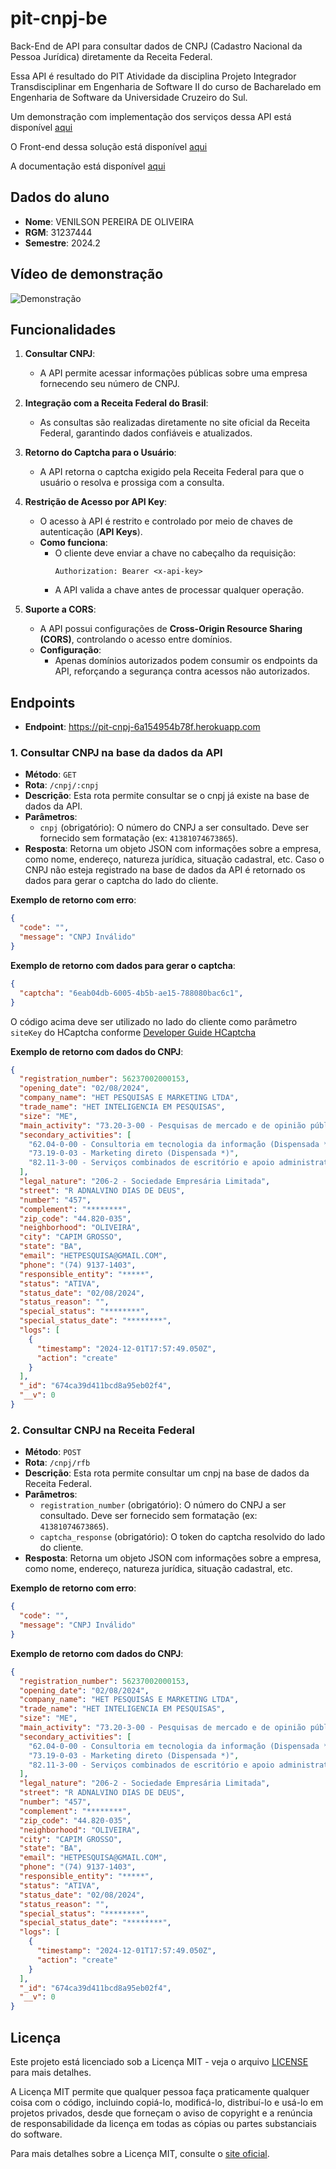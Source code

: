 # pit-cnpj-be

Back-End de API para consultar dados de CNPJ (Cadastro Nacional da Pessoa Jurídica) diretamente da Receita Federal.

Essa API é resultado do PIT Atividade da disciplina Projeto Integrador Transdisciplinar em Engenharia de Software II do curso de Bacharelado em Engenharia de Software da Universidade Cruzeiro do Sul.

Um demonstração com implementação dos serviços dessa API está disponível [aqui](https://pit-cnpj.venith.com.br)

O Front-end dessa solução está disponível [aqui](https://github.com/VeniOliver/pit-cnpj-fe)

A documentação está disponível [aqui](https://github.com/VeniOliver/pit-cnpj-be/tree/735d75d4ce6fa588b14e0a6ed08f5c967c49eafa/docs)

## Dados do aluno
- **Nome**: VENILSON PEREIRA DE OLIVEIRA
- **RGM**: 31237444
- **Semestre**: 2024.2

## Vídeo de demonstração

![Demonstração](https://youtu.be/fy1dzJDhMRo)


## Funcionalidades

1. **Consultar CNPJ**:
   - A API permite acessar informações públicas sobre uma empresa fornecendo seu número de CNPJ.

2. **Integração com a Receita Federal do Brasil**:
   - As consultas são realizadas diretamente no site oficial da Receita Federal, garantindo dados confiáveis e atualizados.

3. **Retorno do Captcha para o Usuário**:
   - A API retorna o captcha exigido pela Receita Federal para que o usuário o resolva e prossiga com a consulta.

4. **Restrição de Acesso por API Key**:
   - O acesso à API é restrito e controlado por meio de chaves de autenticação (**API Keys**).
   - **Como funciona**:
     - O cliente deve enviar a chave no cabeçalho da requisição:
       ```http
       Authorization: Bearer <x-api-key>
       ```
     - A API valida a chave antes de processar qualquer operação.

5. **Suporte a CORS**:
   - A API possui configurações de **Cross-Origin Resource Sharing (CORS)**, controlando o acesso entre domínios.
   - **Configuração**:
     - Apenas domínios autorizados podem consumir os endpoints da API, reforçando a segurança contra acessos não autorizados.

## Endpoints

- **Endpoint**: https://pit-cnpj-6a154954b78f.herokuapp.com

### 1. **Consultar CNPJ na base da dados da API**
- **Método**: `GET`
- **Rota**: `/cnpj/:cnpj`
- **Descrição**: Esta rota permite consultar se o cnpj já existe na base de dados da API.
- **Parâmetros**:
  - `cnpj` (obrigatório): O número do CNPJ a ser consultado. Deve ser fornecido sem formatação (ex: `41381074673865`).
- **Resposta**: Retorna um objeto JSON com informações sobre a empresa, como nome, endereço, natureza jurídica, situação cadastral, etc. Caso o CNPJ não esteja registrado na base de dados da API é retornado os dados para gerar o captcha do lado do cliente.

**Exemplo de retorno com erro**:

```json
{
  "code": "",
  "message": "CNPJ Inválido"
}
```

**Exemplo de retorno com dados para gerar o captcha**:

```json
{
  "captcha": "6eab04db-6005-4b5b-ae15-788080bac6c1",
}
```
O código acima deve ser utilizado no lado do cliente como parâmetro `siteKey` do HCaptcha conforme [Developer Guide HCaptcha](https://docs.hcaptcha.com/)

**Exemplo de retorno com dados do CNPJ**:

```json
{
  "registration_number": 56237002000153,
  "opening_date": "02/08/2024",
  "company_name": "HET PESQUISAS E MARKETING LTDA",
  "trade_name": "HET INTELIGENCIA EM PESQUISAS",
  "size": "ME",
  "main_activity": "73.20-3-00 - Pesquisas de mercado e de opinião pública (Dispensada *)",
  "secondary_activities": [
    "62.04-0-00 - Consultoria em tecnologia da informação (Dispensada *)",
    "73.19-0-03 - Marketing direto (Dispensada *)",
    "82.11-3-00 - Serviços combinados de escritório e apoio administrativo (Dispensada *)"
  ],
  "legal_nature": "206-2 - Sociedade Empresária Limitada",
  "street": "R ADNALVINO DIAS DE DEUS",
  "number": "457",
  "complement": "********",
  "zip_code": "44.820-035",
  "neighborhood": "OLIVEIRA",
  "city": "CAPIM GROSSO",
  "state": "BA",
  "email": "HETPESQUISA@GMAIL.COM",
  "phone": "(74) 9137-1403",
  "responsible_entity": "*****",
  "status": "ATIVA",
  "status_date": "02/08/2024",
  "status_reason": "",
  "special_status": "********",
  "special_status_date": "********",
  "logs": [
    {
      "timestamp": "2024-12-01T17:57:49.050Z",
      "action": "create"
    }
  ],
  "_id": "674ca39d411bcd8a95eb02f4",
  "__v": 0
} 
```

### 2. **Consultar CNPJ na Receita Federal**
- **Método**: `POST`
- **Rota**: `/cnpj/rfb`
- **Descrição**: Esta rota permite consultar um cnpj na base de dados da Receita Federal.
- **Parâmetros**:
  - `registration_number` (obrigatório): O número do CNPJ a ser consultado. Deve ser fornecido sem formatação (ex: `41381074673865`).
  - `captcha_response` (obrigatório): O token do captcha resolvido do lado do cliente.
- **Resposta**: Retorna um objeto JSON com informações sobre a empresa, como nome, endereço, natureza jurídica, situação cadastral, etc.

**Exemplo de retorno com erro**:

```json
{
  "code": "",
  "message": "CNPJ Inválido"
}
```

**Exemplo de retorno com dados do CNPJ**:

```json
{
  "registration_number": 56237002000153,
  "opening_date": "02/08/2024",
  "company_name": "HET PESQUISAS E MARKETING LTDA",
  "trade_name": "HET INTELIGENCIA EM PESQUISAS",
  "size": "ME",
  "main_activity": "73.20-3-00 - Pesquisas de mercado e de opinião pública (Dispensada *)",
  "secondary_activities": [
    "62.04-0-00 - Consultoria em tecnologia da informação (Dispensada *)",
    "73.19-0-03 - Marketing direto (Dispensada *)",
    "82.11-3-00 - Serviços combinados de escritório e apoio administrativo (Dispensada *)"
  ],
  "legal_nature": "206-2 - Sociedade Empresária Limitada",
  "street": "R ADNALVINO DIAS DE DEUS",
  "number": "457",
  "complement": "********",
  "zip_code": "44.820-035",
  "neighborhood": "OLIVEIRA",
  "city": "CAPIM GROSSO",
  "state": "BA",
  "email": "HETPESQUISA@GMAIL.COM",
  "phone": "(74) 9137-1403",
  "responsible_entity": "*****",
  "status": "ATIVA",
  "status_date": "02/08/2024",
  "status_reason": "",
  "special_status": "********",
  "special_status_date": "********",
  "logs": [
    {
      "timestamp": "2024-12-01T17:57:49.050Z",
      "action": "create"
    }
  ],
  "_id": "674ca39d411bcd8a95eb02f4",
  "__v": 0
} 
```

## Licença

Este projeto está licenciado sob a Licença MIT - veja o arquivo [LICENSE](./LICENSE) para mais detalhes.

A Licença MIT permite que qualquer pessoa faça praticamente qualquer coisa com o código, incluindo copiá-lo, modificá-lo, distribuí-lo e usá-lo em projetos privados, desde que forneçam o aviso de copyright e a renúncia de responsabilidade da licença em todas as cópias ou partes substanciais do software.

Para mais detalhes sobre a Licença MIT, consulte o [site oficial](https://opensource.org/licenses/MIT).



